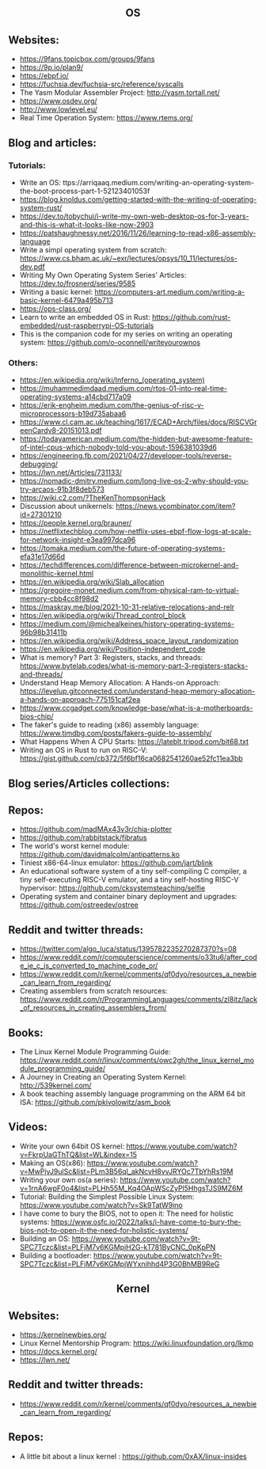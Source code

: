<h2 align="center">OS</h2>

## Websites:

- https://9fans.topicbox.com/groups/9fans
- https://9p.io/plan9/
- https://ebpf.io/
- https://fuchsia.dev/fuchsia-src/reference/syscalls
- The Yasm Modular Assembler Project: http://yasm.tortall.net/
- https://www.osdev.org/
- http://www.lowlevel.eu/
- Real Time Operation System: https://www.rtems.org/

## Blog and articles:

### Tutorials:

- Write an OS: ttps://arriqaaq.medium.com/writing-an-operating-system-the-boot-process-part-1-52123401053f
- https://blog.knoldus.com/getting-started-with-the-writing-of-operating-system-rust/
- https://dev.to/tobychui/i-write-my-own-web-desktop-os-for-3-years-and-this-is-what-it-looks-like-now-2903
- https://patshaughnessy.net/2016/11/26/learning-to-read-x86-assembly-language
- Write a simpl operating system from scratch: https://www.cs.bham.ac.uk/~exr/lectures/opsys/10_11/lectures/os-dev.pdf
- Writing My Own Operating System Series' Articles: https://dev.to/frosnerd/series/9585
- Writing a basic kernel: https://computers-art.medium.com/writing-a-basic-kernel-6479a495b713
- https://ops-class.org/
- Learn to write an embedded OS in Rust: https://github.com/rust-embedded/rust-raspberrypi-OS-tutorials
- This is the companion code for my series on writing an operating system: https://github.com/o-oconnell/writeyourownos

### Others:

- https://en.wikipedia.org/wiki/Inferno_(operating_system)
- https://muhammedimdaad.medium.com/rtos-01-into-real-time-operating-systems-a14cbd717a09
- https://erik-engheim.medium.com/the-genius-of-risc-v-microprocessors-b19d735abaa6
- https://www.cl.cam.ac.uk/teaching/1617/ECAD+Arch/files/docs/RISCVGreenCardv8-20151013.pdf
- https://todayamerican.medium.com/the-hidden-but-awesome-feature-of-intel-cpus-which-nobody-told-you-about-1596381039d6
- https://engineering.fb.com/2021/04/27/developer-tools/reverse-debugging/
- https://lwn.net/Articles/731133/
- https://nomadic-dmitry.medium.com/long-live-os-2-why-should-you-try-arcaos-91b3f8deb573
- https://wiki.c2.com/?TheKenThompsonHack
- Discussion about unikernels: https://news.ycombinator.com/item?id=27301210
- https://people.kernel.org/brauner/
- https://netflixtechblog.com/how-netflix-uses-ebpf-flow-logs-at-scale-for-network-insight-e3ea997dca96
- https://tomaka.medium.com/the-future-of-operating-systems-efa31e17d66d
- https://techdifferences.com/difference-between-microkernel-and-monolithic-kernel.html
- https://en.wikipedia.org/wiki/Slab_allocation
- https://gregoire-monet.medium.com/from-physical-ram-to-virtual-memory-cbb4cc8f98d2
- https://maskray.me/blog/2021-10-31-relative-relocations-and-relr
- https://en.wikipedia.org/wiki/Thread_control_block
- https://medium.com/@michealkeines/history-operating-systems-96b98b31411b
- https://en.wikipedia.org/wiki/Address_space_layout_randomization
- https://en.wikipedia.org/wiki/Position-independent_code
- What is memory? Part 3: Registers, stacks, and threads: https://www.bytelab.codes/what-is-memory-part-3-registers-stacks-and-threads/
- Understand Heap Memory Allocation: A Hands-on Approach: https://levelup.gitconnected.com/understand-heap-memory-allocation-a-hands-on-approach-775151caf2ea
- https://www.ccgadget.com/knowledge-base/what-is-a-motherboards-bios-chip/
- The faker's guide to reading (x86) assembly language: https://www.timdbg.com/posts/fakers-guide-to-assembly/
- What Happens When A CPU Starts: https://lateblt.tripod.com/bit68.txt
- Writing an OS in Rust to run on RISC-V: https://gist.github.com/cb372/5f6bf16ca0682541260ae52fc11ea3bb

## Blog series/Articles collections:

## Repos:

- https://github.com/madMAx43v3r/chia-plotter
- https://github.com/rabbitstack/fibratus
- The world's worst kernel module: https://github.com/davidmalcolm/antipatterns.ko
- Tiniest x86-64-linux emulator: https://github.com/jart/blink
- An educational software system of a tiny self-compiling C compiler, a tiny self-executing RISC-V emulator, and a tiny self-hosting RISC-V hypervisor: https://github.com/cksystemsteaching/selfie
- Operating system and container binary deployment and upgrades: https://github.com/ostreedev/ostree

## Reddit and twitter threads:

- https://twitter.com/algo_luca/status/1395782235270287370?s=08
- https://www.reddit.com/r/computerscience/comments/o33tu6/after_code_ie_c_is_converted_to_machine_code_or/
- https://www.reddit.com/r/kernel/comments/qf0dyo/resources_a_newbie_can_learn_from_regarding/
- Creating assemblers from scratch resources: https://www.reddit.com/r/ProgrammingLanguages/comments/zl8itz/lack_of_resources_in_creating_assemblers_from/

## Books:

- The Linux Kernel Module Programming Guide: https://www.reddit.com/r/linux/comments/owc2gh/the_linux_kernel_module_programming_guide/
- A Journey in Creating an Operating System Kernel: http://539kernel.com/
- A book teaching assembly language programming on the ARM 64 bit ISA: https://github.com/pkivolowitz/asm_book

## Videos:

- Write your own 64bit OS kernel: https://www.youtube.com/watch?v=FkrpUaGThTQ&list=WL&index=15
- Making an OS(x86): https://www.youtube.com/watch?v=MwPjvJ9ulSc&list=PLm3B56ql_akNcvH8vvJRYOc7TbYhRs19M
- Writing your own os(a series): https://www.youtube.com/watch?v=1rnA6wpF0o4&list=PLHh55M_Kq4OApWScZyPl5HhgsTJS9MZ6M
- Tutorial: Building the Simplest Possible Linux System: https://www.youtube.com/watch?v=Sk9TatW9ino
- I have come to bury the BIOS, not to open it: The need for holistic systems: https://www.osfc.io/2022/talks/i-have-come-to-bury-the-bios-not-to-open-it-the-need-for-holistic-systems/
- Building an OS: https://www.youtube.com/watch?v=9t-SPC7Tczc&list=PLFjM7v6KGMpiH2G-kT781ByCNC_0pKpPN
- Building a bootloader: https://www.youtube.com/watch?v=9t-SPC7Tczc&list=PLFjM7v6KGMpjWYxnihhd4P3G0BhMB9ReG

<h2 align="center">Kernel</h2>

## Websites:

- https://kernelnewbies.org/
- Linux Kernel Mentorship Program: https://wiki.linuxfoundation.org/lkmp
- https://docs.kernel.org/
- https://lwn.net/

## Reddit and twitter threads:

- https://www.reddit.com/r/kernel/comments/qf0dyo/resources_a_newbie_can_learn_from_regarding/

## Repos:

- A little bit about a linux kernel : https://github.com/0xAX/linux-insides
